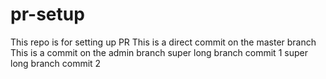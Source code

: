 # pr-setup
This repo is for setting up PR
This is a direct commit on the master branch
This is a commit on the admin branch
super long branch commit 1
super long branch commit 2
